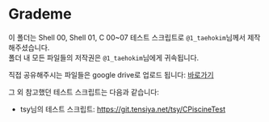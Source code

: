 # Grademe
이 폴더는 Shell 00, Shell 01, C 00~07 테스트 스크립트로 ```@1_taehokim```님께서 제작해주셨습니다.  
폴더 내 모든 파일들의 저작권은 ```@1_taehokim```님에게 귀속됩니다.  
  
직접 공유해주시는 파일들은 google drive로 업로드 됩니다: [바로가기](https://drive.google.com/drive/folders/1ixS2_8nj-PvD7CiXODf8BFlzLFkSZ3tf)
  
    
그 외 참고했던 테스트 스크립트는 다음과 같습니다:
* tsy님의 테스트 스크립트: https://git.tensiya.net/tsy/CPiscineTest
